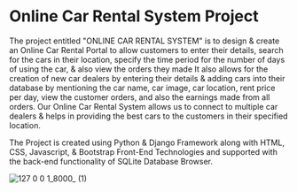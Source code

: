 # Online Car Rental System Project

The project entitled "ONLINE CAR RENTAL SYSTEM" is to design & create an Online Car Rental Portal to allow customers to enter their details, search for the cars in their location, specify the time period for the number of days of using the car, & also view the orders they made It also allows for the creation of new car dealers by entering their details & adding cars into their database by mentioning the car name, car image, car location, rent price per day, view the customer orders, and also the earnings made from all orders. Our Online Car Rental System allows us to connect to multiple car dealers & helps in providing the best cars to the customers in their specified location.

The Project is created using Python & Django Framework along with HTML, CSS, Javascript, & Bootstrap Front-End Technologies and supported with the back-end functionality of SQLite Database Browser.


![127 0 0 1_8000_ (1)](https://user-images.githubusercontent.com/26377100/187922324-4c9168c9-8294-4ea1-a1c7-1f00280507d5.jpg)
